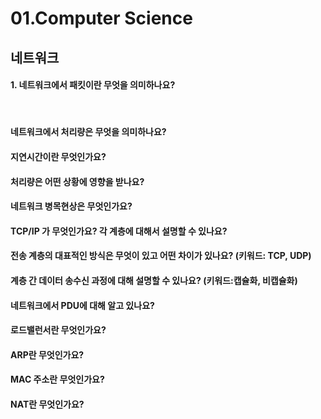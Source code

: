 # 01.Computer Science

## 네트워크

#### 1. 네트워크에서 패킷이란 무엇을 의미하나요?

&emsp;

#### 네트워크에서 처리량은 무엇을 의미하나요?

#### 지연시간이란 무엇인가요?

#### 처리량은 어떤 상황에 영향을 받나요?

#### 네트워크 병목현상은 무엇인가요?

#### TCP/IP 가 무엇인가요? 각 계층에 대해서 설명할 수 있나요?

#### 전송 계층의 대표적인 방식은 무엇이 있고 어떤 차이가 있나요? (키워드: TCP, UDP)

#### 계층 간 데이터 송수신 과정에 대해 설명할 수 있나요? (키워드:캡슐화, 비캡슐화)

#### 네트워크에서 PDU에 대해 알고 있나요?

#### 로드밸런서란 무엇인가요?

#### ARP란 무엇인가요?

#### MAC 주소란 무엇인가요?

#### NAT란 무엇인가요?
